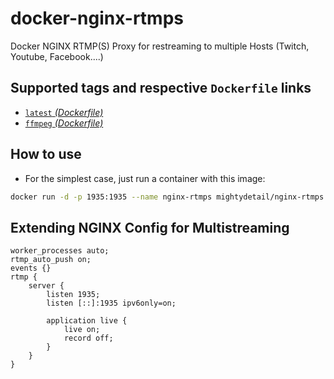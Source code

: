 # docker-nginx-rtmps
Docker NGINX RTMP(S) Proxy for restreaming to multiple Hosts (Twitch, Youtube, Facebook....)

## Supported tags and respective `Dockerfile` links

* [`latest` _(Dockerfile)_](https://github.com/mightydetail/docker-nginx-rtmps/blob/master/Dockerfile)
* [`ffmpeg` _(Dockerfile)_](https://github.com/mightydetail/docker-nginx-rtmps/blob/ffmpeg/Dockerfile)

## How to use

* For the simplest case, just run a container with this image:

```bash
docker run -d -p 1935:1935 --name nginx-rtmps mightydetail/nginx-rtmps:latest
```

## Extending NGINX Config for Multistreaming

```Nginx
worker_processes auto;
rtmp_auto_push on;
events {}
rtmp {
    server {
        listen 1935;
        listen [::]:1935 ipv6only=on;

        application live {
            live on;
            record off;
        }
    }
}
```
